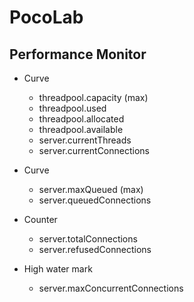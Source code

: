 PocoLab
=======

Performance Monitor
-------------------

* Curve
  - threadpool.capacity (max)
  - threadpool.used
  - threadpool.allocated
  - threadpool.available
  - server.currentThreads
  - server.currentConnections


* Curve 
  - server.maxQueued (max)
  - server.queuedConnections

* Counter
  - server.totalConnections
  - server.refusedConnections

* High water mark
  - server.maxConcurrentConnections


